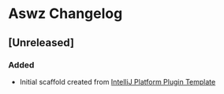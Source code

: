 <!-- Keep a Changelog guide -> https://keepachangelog.com -->

# Aswz Changelog

## [Unreleased]
### Added
- Initial scaffold created from [IntelliJ Platform Plugin Template](https://github.com/JetBrains/intellij-platform-plugin-template)
